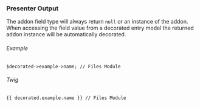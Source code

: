 ### Presenter Output

The addon field type will always return `null` or an instance of the addon. When accessing the field value from a decorated entry model the returned addon instance will be automatically decorated.

###### Example

    $decorated->example->name; // Files Module

###### Twig

    {{ decorated.example.name }} // Files Module
